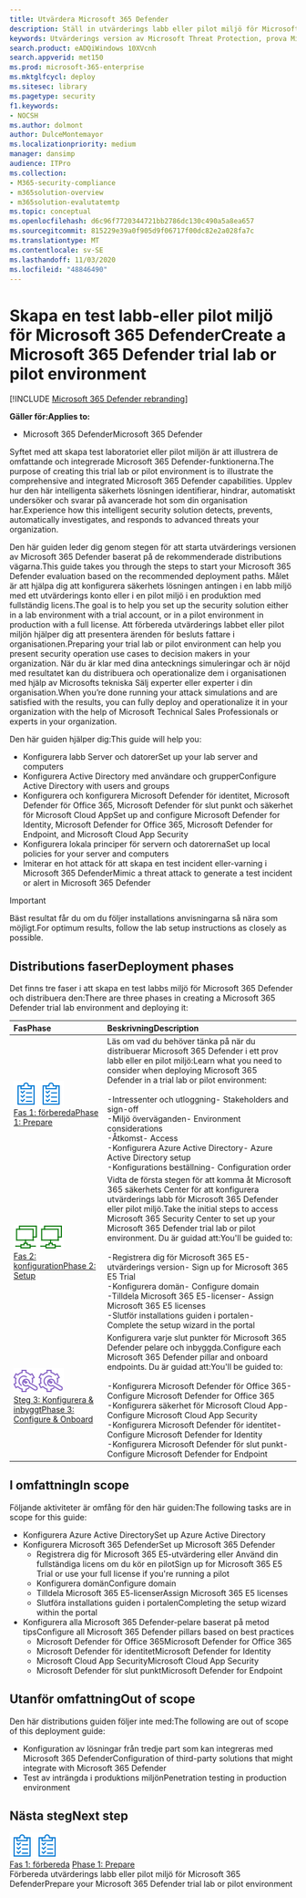 ```yaml
---
title: Utvärdera Microsoft 365 Defender
description: Ställ in utvärderings labb eller pilot miljö för Microsoft 365 Defender för att pröva och upplev säkerhets lösningen för att skydda enheter, identiteter, data och program i organisationen.
keywords: Utvärderings version av Microsoft Threat Protection, prova Microsoft Threat Protection, utvärdera Microsoft Threat Protection, Microsoft Threat Protection Evaluation Lab, Microsoft Threat Protection pilot, cyberterrorism Security, Avancerat, beständigt hot, företags säkerhet, enheter, enhet, identitet, användare, data, program, händelser, automatiserad undersökning och reparation, avancerad jakt
search.product: eADQiWindows 10XVcnh
search.appverid: met150
ms.prod: microsoft-365-enterprise
ms.mktglfcycl: deploy
ms.sitesec: library
ms.pagetype: security
f1.keywords:
- NOCSH
ms.author: dolmont
author: DulceMontemayor
ms.localizationpriority: medium
manager: dansimp
audience: ITPro
ms.collection:
- M365-security-compliance
- m365solution-overview
- m365solution-evalutatemtp
ms.topic: conceptual
ms.openlocfilehash: d6c96f7720344721bb2786dc130c490a5a8ea657
ms.sourcegitcommit: 815229e39a0f905d9f06717f00dc82e2a028fa7c
ms.translationtype: MT
ms.contentlocale: sv-SE
ms.lasthandoff: 11/03/2020
ms.locfileid: "48846490"
---
```

# <a name="create-a-microsoft-365-defender-trial-lab-or-pilot-environment"></a><span data-ttu-id="a5bd0-104">Skapa en test labb-eller pilot miljö för Microsoft 365 Defender</span><span class="sxs-lookup"><span data-stu-id="a5bd0-104">Create a Microsoft 365 Defender trial lab or pilot environment</span></span> 

[!INCLUDE [Microsoft 365 Defender rebranding](../includes/microsoft-defender.md)]


<span data-ttu-id="a5bd0-105">**Gäller för:**</span><span class="sxs-lookup"><span data-stu-id="a5bd0-105">**Applies to:**</span></span>
- <span data-ttu-id="a5bd0-106">Microsoft 365 Defender</span><span class="sxs-lookup"><span data-stu-id="a5bd0-106">Microsoft 365 Defender</span></span>

<span data-ttu-id="a5bd0-107">Syftet med att skapa test laboratoriet eller pilot miljön är att illustrera de omfattande och integrerade Microsoft 365 Defender-funktionerna.</span><span class="sxs-lookup"><span data-stu-id="a5bd0-107">The purpose of creating this trial lab or pilot environment is to illustrate the comprehensive and integrated Microsoft 365 Defender capabilities.</span></span> <span data-ttu-id="a5bd0-108">Upplev hur den här intelligenta säkerhets lösningen identifierar, hindrar, automatiskt undersöker och svarar på avancerade hot som din organisation har.</span><span class="sxs-lookup"><span data-stu-id="a5bd0-108">Experience how this intelligent security solution detects, prevents, automatically investigates, and responds to advanced threats your organization.</span></span> 

<span data-ttu-id="a5bd0-109">Den här guiden leder dig genom stegen för att starta utvärderings versionen av Microsoft 365 Defender baserat på de rekommenderade distributions vägarna.</span><span class="sxs-lookup"><span data-stu-id="a5bd0-109">This guide takes you through the steps to start your Microsoft 365 Defender evaluation based on the recommended deployment paths.</span></span> <span data-ttu-id="a5bd0-110">Målet är att hjälpa dig att konfigurera säkerhets lösningen antingen i en labb miljö med ett utvärderings konto eller i en pilot miljö i en produktion med fullständig licens.</span><span class="sxs-lookup"><span data-stu-id="a5bd0-110">The goal is to help you set up the security solution either in a lab environment with a trial account, or in a pilot environment in production with a full license.</span></span> <span data-ttu-id="a5bd0-111">Att förbereda utvärderings labbet eller pilot miljön hjälper dig att presentera ärenden för besluts fattare i organisationen.</span><span class="sxs-lookup"><span data-stu-id="a5bd0-111">Preparing your trial lab or pilot environment can help you present security operation use cases to decision makers in your organization.</span></span> <span data-ttu-id="a5bd0-112">När du är klar med dina antecknings simuleringar och är nöjd med resultatet kan du distribuera och operationalize dem i organisationen med hjälp av Microsofts tekniska Sälj experter eller experter i din organisation.</span><span class="sxs-lookup"><span data-stu-id="a5bd0-112">When you’re done running your attack simulations and are satisfied with the results, you can fully deploy and operationalize it in your organization with the help of Microsoft Technical Sales Professionals or experts in your organization.</span></span> 

<span data-ttu-id="a5bd0-113">Den här guiden hjälper dig:</span><span class="sxs-lookup"><span data-stu-id="a5bd0-113">This guide will help you:</span></span>
- <span data-ttu-id="a5bd0-114">Konfigurera labb Server och datorer</span><span class="sxs-lookup"><span data-stu-id="a5bd0-114">Set up your lab server and computers</span></span>
- <span data-ttu-id="a5bd0-115">Konfigurera Active Directory med användare och grupper</span><span class="sxs-lookup"><span data-stu-id="a5bd0-115">Configure Active Directory with users and groups</span></span>
- <span data-ttu-id="a5bd0-116">Konfigurera och konfigurera Microsoft Defender för identitet, Microsoft Defender för Office 365, Microsoft Defender för slut punkt och säkerhet för Microsoft Cloud App</span><span class="sxs-lookup"><span data-stu-id="a5bd0-116">Set up and configure Microsoft Defender for Identity, Microsoft Defender for Office 365, Microsoft Defender for Endpoint, and Microsoft Cloud App Security</span></span>
- <span data-ttu-id="a5bd0-117">Konfigurera lokala principer för servern och datorerna</span><span class="sxs-lookup"><span data-stu-id="a5bd0-117">Set up local policies for your server and computers</span></span>
- <span data-ttu-id="a5bd0-118">Imiterar en hot attack för att skapa en test incident eller-varning i Microsoft 365 Defender</span><span class="sxs-lookup"><span data-stu-id="a5bd0-118">Mimic a threat attack to generate a test incident or alert in Microsoft 365 Defender</span></span>

>[!IMPORTANT]
><span data-ttu-id="a5bd0-119">Bäst resultat får du om du följer installations anvisningarna så nära som möjligt.</span><span class="sxs-lookup"><span data-stu-id="a5bd0-119">For optimum results, follow the lab setup instructions as closely as possible.</span></span>


## <a name="deployment-phases"></a><span data-ttu-id="a5bd0-120">Distributions faser</span><span class="sxs-lookup"><span data-stu-id="a5bd0-120">Deployment phases</span></span>

<span data-ttu-id="a5bd0-121">Det finns tre faser i att skapa en test labbs miljö för Microsoft 365 Defender och distribuera den:</span><span class="sxs-lookup"><span data-stu-id="a5bd0-121">There are three phases in creating a Microsoft 365 Defender trial lab environment and deploying it:</span></span>

|<span data-ttu-id="a5bd0-122">Fas</span><span class="sxs-lookup"><span data-stu-id="a5bd0-122">Phase</span></span> | <span data-ttu-id="a5bd0-123">Beskrivning</span><span class="sxs-lookup"><span data-stu-id="a5bd0-123">Description</span></span> | 
|:-------|:-----|
| <span data-ttu-id="a5bd0-124">![Fas 1: förbereda](../../media/prepare.png)</span><span class="sxs-lookup"><span data-stu-id="a5bd0-124">![Phase 1: Prepare](../../media/prepare.png)</span></span><br>[<span data-ttu-id="a5bd0-125">Fas 1: förbereda</span><span class="sxs-lookup"><span data-stu-id="a5bd0-125">Phase 1: Prepare</span></span>](prepare-mtpeval.md)| <span data-ttu-id="a5bd0-126">Läs om vad du behöver tänka på när du distribuerar Microsoft 365 Defender i ett prov labb eller en pilot miljö:</span><span class="sxs-lookup"><span data-stu-id="a5bd0-126">Learn what you need to consider when deploying Microsoft 365 Defender in a trial lab or pilot environment:</span></span> <br><br><span data-ttu-id="a5bd0-127">-Intressenter och utloggning</span><span class="sxs-lookup"><span data-stu-id="a5bd0-127">- Stakeholders and sign-off</span></span> <br> <span data-ttu-id="a5bd0-128">-Miljö överväganden</span><span class="sxs-lookup"><span data-stu-id="a5bd0-128">- Environment considerations</span></span> <br><span data-ttu-id="a5bd0-129">-Åtkomst</span><span class="sxs-lookup"><span data-stu-id="a5bd0-129">- Access</span></span> <br><span data-ttu-id="a5bd0-130">-Konfigurera Azure Active Directory</span><span class="sxs-lookup"><span data-stu-id="a5bd0-130">- Azure Active Directory setup</span></span> <br> <span data-ttu-id="a5bd0-131">-Konfigurations beställning</span><span class="sxs-lookup"><span data-stu-id="a5bd0-131">- Configuration order</span></span>
|  <span data-ttu-id="a5bd0-132">![Fas 2: konfiguration](../../media/setup.png)</span><span class="sxs-lookup"><span data-stu-id="a5bd0-132">![Phase 2: Setup](../../media/setup.png)</span></span> <br>[<span data-ttu-id="a5bd0-133">Fas 2: konfiguration</span><span class="sxs-lookup"><span data-stu-id="a5bd0-133">Phase 2: Setup</span></span>](setup-mtpeval.md)|  <span data-ttu-id="a5bd0-134">Vidta de första stegen för att komma åt Microsoft 365 säkerhets Center för att konfigurera utvärderings labb för Microsoft 365 Defender eller pilot miljö.</span><span class="sxs-lookup"><span data-stu-id="a5bd0-134">Take the initial steps to access Microsoft 365 Security Center to set up your Microsoft 365 Defender trial lab or pilot environment.</span></span> <span data-ttu-id="a5bd0-135">Du är guidad att:</span><span class="sxs-lookup"><span data-stu-id="a5bd0-135">You'll be guided to:</span></span><br><br><span data-ttu-id="a5bd0-136">-Registrera dig för Microsoft 365 E5-utvärderings version</span><span class="sxs-lookup"><span data-stu-id="a5bd0-136">- Sign up for Microsoft 365 E5 Trial</span></span> <br>  <span data-ttu-id="a5bd0-137">-Konfigurera domän</span><span class="sxs-lookup"><span data-stu-id="a5bd0-137">- Configure domain</span></span><br><span data-ttu-id="a5bd0-138">-Tilldela Microsoft 365 E5-licenser</span><span class="sxs-lookup"><span data-stu-id="a5bd0-138">- Assign Microsoft 365 E5 licenses</span></span><br><span data-ttu-id="a5bd0-139">-Slutför installations guiden i portalen</span><span class="sxs-lookup"><span data-stu-id="a5bd0-139">- Complete the setup wizard in the portal</span></span>|
|  <span data-ttu-id="a5bd0-140">![Steg 3: Konfigurera & inbyggt](../../media/config-onboard.png)</span><span class="sxs-lookup"><span data-stu-id="a5bd0-140">![Phase 3: Configure & Onboard](../../media/config-onboard.png)</span></span> <br>[<span data-ttu-id="a5bd0-141">Steg 3: Konfigurera & inbyggt</span><span class="sxs-lookup"><span data-stu-id="a5bd0-141">Phase 3: Configure & Onboard</span></span>](config-mtpeval.md) | <span data-ttu-id="a5bd0-142">Konfigurera varje slut punkter för Microsoft 365 Defender pelare och inbyggda.</span><span class="sxs-lookup"><span data-stu-id="a5bd0-142">Configure each Microsoft 365 Defender pillar and onboard endpoints.</span></span> <span data-ttu-id="a5bd0-143">Du är guidad att:</span><span class="sxs-lookup"><span data-stu-id="a5bd0-143">You'll be guided to:</span></span><br><br><span data-ttu-id="a5bd0-144">-Konfigurera Microsoft Defender för Office 365</span><span class="sxs-lookup"><span data-stu-id="a5bd0-144">- Configure Microsoft Defender for Office 365</span></span><br><span data-ttu-id="a5bd0-145">-Konfigurera säkerhet för Microsoft Cloud App</span><span class="sxs-lookup"><span data-stu-id="a5bd0-145">- Configure Microsoft Cloud App Security</span></span><br><span data-ttu-id="a5bd0-146">-Konfigurera Microsoft Defender för identitet</span><span class="sxs-lookup"><span data-stu-id="a5bd0-146">- Configure Microsoft Defender for Identity</span></span><br><span data-ttu-id="a5bd0-147">-Konfigurera Microsoft Defender för slut punkt</span><span class="sxs-lookup"><span data-stu-id="a5bd0-147">- Configure Microsoft Defender for Endpoint</span></span>


## <a name="in-scope"></a><span data-ttu-id="a5bd0-148">I omfattning</span><span class="sxs-lookup"><span data-stu-id="a5bd0-148">In scope</span></span>

<span data-ttu-id="a5bd0-149">Följande aktiviteter är omfång för den här guiden:</span><span class="sxs-lookup"><span data-stu-id="a5bd0-149">The following tasks are in scope for this guide:</span></span>
-   <span data-ttu-id="a5bd0-150">Konfigurera Azure Active Directory</span><span class="sxs-lookup"><span data-stu-id="a5bd0-150">Set up Azure Active Directory</span></span>
-   <span data-ttu-id="a5bd0-151">Konfigurera Microsoft 365 Defender</span><span class="sxs-lookup"><span data-stu-id="a5bd0-151">Set up Microsoft 365 Defender</span></span>
    -   <span data-ttu-id="a5bd0-152">Registrera dig för Microsoft 365 E5-utvärdering eller Använd din fullständiga licens om du kör en pilot</span><span class="sxs-lookup"><span data-stu-id="a5bd0-152">Sign up for Microsoft 365 E5 Trial or use your full license if you're running a pilot</span></span>
    -   <span data-ttu-id="a5bd0-153">Konfigurera domän</span><span class="sxs-lookup"><span data-stu-id="a5bd0-153">Configure domain</span></span>
    -   <span data-ttu-id="a5bd0-154">Tilldela Microsoft 365 E5-licenser</span><span class="sxs-lookup"><span data-stu-id="a5bd0-154">Assign Microsoft 365 E5 licenses</span></span>
    -   <span data-ttu-id="a5bd0-155">Slutföra installations guiden i portalen</span><span class="sxs-lookup"><span data-stu-id="a5bd0-155">Completing the setup wizard within the portal</span></span>
-   <span data-ttu-id="a5bd0-156">Konfigurera alla Microsoft 365 Defender-pelare baserat på metod tips</span><span class="sxs-lookup"><span data-stu-id="a5bd0-156">Configure all Microsoft 365 Defender pillars based on best practices</span></span>
    -   <span data-ttu-id="a5bd0-157">Microsoft Defender för Office 365</span><span class="sxs-lookup"><span data-stu-id="a5bd0-157">Microsoft Defender for Office 365</span></span>
    -   <span data-ttu-id="a5bd0-158">Microsoft Defender för identitet</span><span class="sxs-lookup"><span data-stu-id="a5bd0-158">Microsoft Defender for Identity</span></span>
    -   <span data-ttu-id="a5bd0-159">Microsoft Cloud App Security</span><span class="sxs-lookup"><span data-stu-id="a5bd0-159">Microsoft Cloud App Security</span></span>
    -   <span data-ttu-id="a5bd0-160">Microsoft Defender för slut punkt</span><span class="sxs-lookup"><span data-stu-id="a5bd0-160">Microsoft Defender for Endpoint</span></span>

## <a name="out-of-scope"></a><span data-ttu-id="a5bd0-161">Utanför omfattning</span><span class="sxs-lookup"><span data-stu-id="a5bd0-161">Out of scope</span></span>

<span data-ttu-id="a5bd0-162">Den här distributions guiden följer inte med:</span><span class="sxs-lookup"><span data-stu-id="a5bd0-162">The following are out of scope of this deployment guide:</span></span>

-   <span data-ttu-id="a5bd0-163">Konfiguration av lösningar från tredje part som kan integreras med Microsoft 365 Defender</span><span class="sxs-lookup"><span data-stu-id="a5bd0-163">Configuration of third-party solutions that might integrate with Microsoft 365 Defender</span></span>
-   <span data-ttu-id="a5bd0-164">Test av inträngda i produktions miljön</span><span class="sxs-lookup"><span data-stu-id="a5bd0-164">Penetration testing in production environment</span></span>

## <a name="next-step"></a><span data-ttu-id="a5bd0-165">Nästa steg</span><span class="sxs-lookup"><span data-stu-id="a5bd0-165">Next step</span></span>
<span data-ttu-id="a5bd0-166">![Fas 1: förbereda](../../media/prepare.png)</span><span class="sxs-lookup"><span data-stu-id="a5bd0-166">![Phase 1: Prepare](../../media/prepare.png)</span></span> <br><span data-ttu-id="a5bd0-167">[Fas 1: förbereda](prepare-mtpeval.md) 
</span><span class="sxs-lookup"><span data-stu-id="a5bd0-167">[Phase 1: Prepare](prepare-mtpeval.md) 
</span></span><br> <span data-ttu-id="a5bd0-168">Förbereda utvärderings labb eller pilot miljö för Microsoft 365 Defender</span><span class="sxs-lookup"><span data-stu-id="a5bd0-168">Prepare your Microsoft 365 Defender trial lab or pilot environment</span></span>
